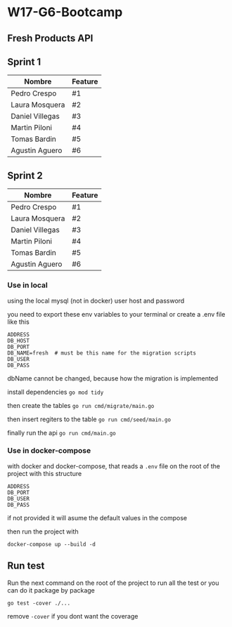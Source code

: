# W17-G6-Bootcamp

## Fresh Products API

## Sprint 1

| Nombre           | Feature    |
|------------------|------------|
| Pedro Crespo     |    #1      |
| Laura Mosquera   |    #2      |
| Daniel Villegas  |    #3      |
| Martin Piloni    |    #4      |
| Tomas Bardin     |    #5      |
| Agustin Aguero   |    #6      |


## Sprint 2

| Nombre           | Feature    |
|------------------|------------|
| Pedro Crespo     |    #1      |
| Laura Mosquera   |    #2      |
| Daniel Villegas  |    #3      |
| Martin Piloni    |    #4      |
| Tomas Bardin     |    #5      |
| Agustin Aguero   |    #6      |

### Use in local

using the local mysql (not in docker) user host and password

you need to export these env variables to your terminal or create a .env file like this

```
ADDRESS
DB_HOST
DB_PORT
DB_NAME=fresh  # must be this name for the migration scripts
DB_USER
DB_PASS
```
dbName cannot be changed, because how the migration is implemented

install dependencies
`go mod tidy`

then create the tables
`go run cmd/migrate/main.go`

then insert regiters to the table
`go run cmd/seed/main.go`

finally run the api
`go run cmd/main.go`


### Use in docker-compose

with docker and docker-compose, that reads a `.env` file on the root of the project with this structure


```
ADDRESS
DB_PORT
DB_USER
DB_PASS
```
if not provided it will asume the default values in the compose

then run the project with

`docker-compose up --build -d`


## Run test

Run the next command on the root of the project to run all the test or you can do it package by package

`go test -cover ./...`

remove `-cover` if you dont want the coverage